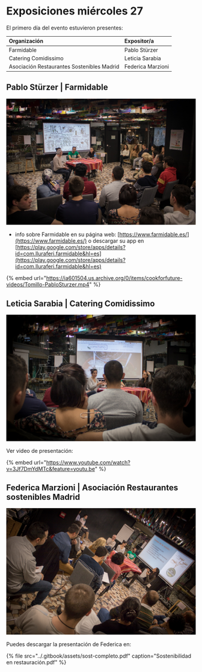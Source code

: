# Exposiciones miércoles 27

El primero día del evento estuvieron presentes:

| Organización | Expositor/a |
| :--- | :--- |
| Farmidable | Pablo Stürzer |
| Catering Comidissimo | Leticia Sarabia |
| Asociación Restaurantes Sostenibles Madrid | Federica Marzioni |

## Pablo Stürzer \| Farmidable

![](../.gitbook/assets/27112019-img_4258-2.jpg)

+ info sobre Farmidable en su página web: [https://www.farmidable.es/](https://www.farmidable.es/) o descargar su app en [https://play.google.com/store/apps/details?id=com.lluraferi.farmidable&hl=es](https://play.google.com/store/apps/details?id=com.lluraferi.farmidable&hl=es)

{% embed url="https://ia601504.us.archive.org/0/items/cookforfuture-videos/Tomillo-PabloSturzer.mp4" %}



## Leticia Sarabia \| Catering Comidissimo

![](../.gitbook/assets/27112019-img_4272-2.jpg)

Ver video de presentación:

{% embed url="https://www.youtube.com/watch?v=3Jf7DmYdMTc&feature=youtu.be" %}



## Federica Marzioni \| Asociación Restaurantes sostenibles Madrid

![](../.gitbook/assets/27112019-img_4281-2.jpg)

Puedes descargar la presentación de Federica en:

{% file src="../.gitbook/assets/sost-completo.pdf" caption="Sostenibilidad en restauración.pdf" %}



